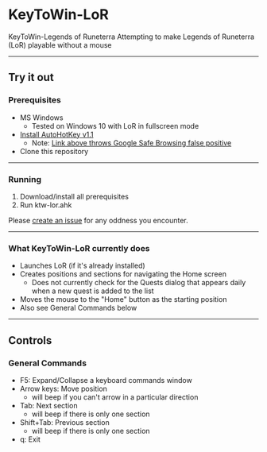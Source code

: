 # KeyToWin-LoR
KeyToWin-Legends of Runeterra
Attempting to make Legends of Runeterra (LoR) playable without a mouse

---

## Try it out

### Prerequisites
* MS Windows
  * Tested on Windows 10 with LoR in fullscreen mode
* [Install AutoHotKey v1.1](https://www.autohotkey.com/download/ahk-install.exe)
  * Note: [Link above throws Google Safe Browsing false positive](https://www.autohotkey.com/download/safe.htm)
* Clone this repository

---

### Running
1. Download/install all prerequisites
2. Run ktw-lor.ahk

Please [create an issue](https://github.com/keytowin/ktw-lor/issues/new) for any oddness you encounter.

---

### What KeyToWin-LoR currently does
* Launches LoR (if it's already installed)
* Creates positions and sections for navigating the Home screen
  * Does not currently check for the Quests dialog that appears daily when a new quest is added to the list
* Moves the mouse to the "Home" button as the starting position
* Also see General Commands below

---

## Controls

### General Commands
* F5: Expand/Collapse a keyboard commands window
* Arrow keys: Move position
  * will beep if you can't arrow in a particular direction
* Tab: Next section
  * will beep if there is only one section
* Shift+Tab: Previous section
  * will beep if there is only one section
* q: Exit